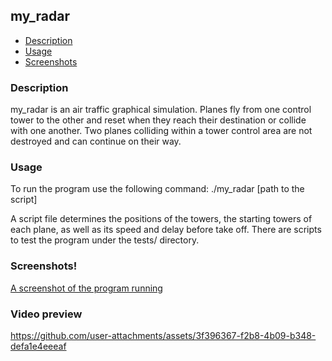 ## my_radar

- [Description](#description)
- [Usage](#usage)
- [Screenshots](#screenshots)

### Description

my_radar is an air traffic graphical simulation.
Planes fly from one control tower to the other and reset when they reach their
destination or collide with one another.
Two planes colliding within a tower control area are not destroyed and can
continue on their way.

### Usage
To run the program use the following command: ./my_radar [path to the script]

A script file determines the positions of the towers, the starting towers of
each plane, as well as its speed and delay before take off.
There are scripts to test the program under the tests/ directory.

### Screenshots!
[A screenshot of the program running](https://github.com/user-attachments/assets/bdac4a23-0be5-441c-9abb-e5a9657e1bdb)

### Video preview

https://github.com/user-attachments/assets/3f396367-f2b8-4b09-b348-defa1e4eeeaf


